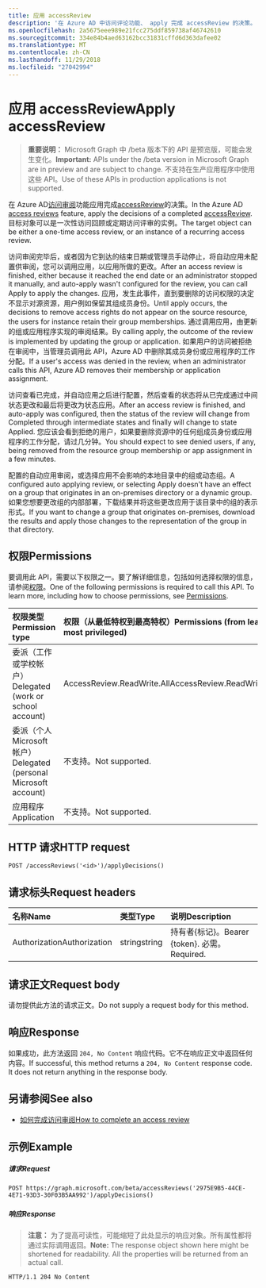 ```yaml
---
title: 应用 accessReview
description: '在 Azure AD 中访问评论功能、 apply 完成 accessReview 的决策。  目标对象可以是一次性访问回顾或定期访问评审的实例。  '
ms.openlocfilehash: 2a5675eee989e21fcc275ddf859738af46742610
ms.sourcegitcommit: 334e84b4aed63162bcc31831cffd6d363dafee02
ms.translationtype: MT
ms.contentlocale: zh-CN
ms.lasthandoff: 11/29/2018
ms.locfileid: "27042994"
---
```

# <a name="apply-accessreview"></a><span data-ttu-id="3f49c-104">应用 accessReview</span><span class="sxs-lookup"><span data-stu-id="3f49c-104">Apply accessReview</span></span>

> <span data-ttu-id="3f49c-105">**重要说明：** Microsoft Graph 中 /beta 版本下的 API 是预览版，可能会发生变化。</span><span class="sxs-lookup"><span data-stu-id="3f49c-105">**Important:** APIs under the /beta version in Microsoft Graph are in preview and are subject to change.</span></span> <span data-ttu-id="3f49c-106">不支持在生产应用程序中使用这些 API。</span><span class="sxs-lookup"><span data-stu-id="3f49c-106">Use of these APIs in production applications is not supported.</span></span>

<span data-ttu-id="3f49c-107">在 Azure AD[访问审阅](../resources/accessreviews-root.md)功能应用完成[accessReview](../resources/accessreview.md)的决策。</span><span class="sxs-lookup"><span data-stu-id="3f49c-107">In the Azure AD [access reviews](../resources/accessreviews-root.md) feature, apply the decisions of a completed [accessReview](../resources/accessreview.md).</span></span>  <span data-ttu-id="3f49c-108">目标对象可以是一次性访问回顾或定期访问评审的实例。</span><span class="sxs-lookup"><span data-stu-id="3f49c-108">The target object can be either a one-time access review, or an instance of a recurring access review.</span></span>  


<span data-ttu-id="3f49c-109">访问审阅完毕后，或者因为它到达的结束日期或管理员手动停止，将自动应用未配置供审阅，您可以调用应用，以应用所做的更改。</span><span class="sxs-lookup"><span data-stu-id="3f49c-109">After an access review is finished, either because it reached the end date or an administrator stopped it manually, and auto-apply wasn't configured for the review, you can call Apply to apply the changes.</span></span> <span data-ttu-id="3f49c-110">应用，发生此事件，直到要删除的访问权限的决定不显示对源资源，用户例如保留其组成员身份。</span><span class="sxs-lookup"><span data-stu-id="3f49c-110">Until apply occurs, the decisions to remove access rights do not appear on the source resource, the users for instance retain their group memberships.</span></span> <span data-ttu-id="3f49c-111">通过调用应用，由更新的组或应用程序实现的审阅结果。</span><span class="sxs-lookup"><span data-stu-id="3f49c-111">By calling apply, the outcome of the review is implemented by updating the group or application.</span></span> <span data-ttu-id="3f49c-112">如果用户的访问被拒绝在审阅中，当管理员调用此 API，Azure AD 中删除其成员身份或应用程序的工作分配。</span><span class="sxs-lookup"><span data-stu-id="3f49c-112">If a user's access was denied in the review, when an administrator calls this API, Azure AD removes their membership or application assignment.</span></span> 

<span data-ttu-id="3f49c-113">访问查看已完成，并自动应用之后进行配置，然后查看的状态将从已完成通过中间状态更改和最后将更改为状态应用。</span><span class="sxs-lookup"><span data-stu-id="3f49c-113">After an access review is finished, and auto-apply was configured, then the status of the review will change from Completed through intermediate states and finally will change to state Applied.</span></span> <span data-ttu-id="3f49c-114">您应该会看到拒绝的用户，如果要删除资源中的任何组成员身份或应用程序的工作分配，请过几分钟。</span><span class="sxs-lookup"><span data-stu-id="3f49c-114">You should expect to see denied users, if any, being removed from the resource group membership or app assignment in a few minutes.</span></span>

<span data-ttu-id="3f49c-115">配置的自动应用审阅，或选择应用不会影响的本地目录中的组或动态组。</span><span class="sxs-lookup"><span data-stu-id="3f49c-115">A configured auto applying review, or selecting Apply doesn't have an effect on a group that originates in an on-premises directory or a dynamic group.</span></span> <span data-ttu-id="3f49c-116">如果您想要更改组的内部部署，下载结果并将这些更改应用于该目录中的组的表示形式。</span><span class="sxs-lookup"><span data-stu-id="3f49c-116">If you want to change a group that originates on-premises, download the results and apply those changes to the representation of the group in that directory.</span></span>


## <a name="permissions"></a><span data-ttu-id="3f49c-117">权限</span><span class="sxs-lookup"><span data-stu-id="3f49c-117">Permissions</span></span>
<span data-ttu-id="3f49c-p107">要调用此 API，需要以下权限之一。要了解详细信息，包括如何选择权限的信息，请参阅[权限](/graph/permissions-reference)。</span><span class="sxs-lookup"><span data-stu-id="3f49c-p107">One of the following permissions is required to call this API. To learn more, including how to choose permissions, see [Permissions](/graph/permissions-reference).</span></span>

|<span data-ttu-id="3f49c-120">权限类型</span><span class="sxs-lookup"><span data-stu-id="3f49c-120">Permission type</span></span>                        | <span data-ttu-id="3f49c-121">权限（从最低特权到最高特权）</span><span class="sxs-lookup"><span data-stu-id="3f49c-121">Permissions (from least to most privileged)</span></span>              |
|:--------------------------------------|:---------------------------------------------------------|
|<span data-ttu-id="3f49c-122">委派（工作或学校帐户）</span><span class="sxs-lookup"><span data-stu-id="3f49c-122">Delegated (work or school account)</span></span>     | <span data-ttu-id="3f49c-123">AccessReview.ReadWrite.All</span><span class="sxs-lookup"><span data-stu-id="3f49c-123">AccessReview.ReadWrite.All</span></span> |
|<span data-ttu-id="3f49c-124">委派（个人 Microsoft 帐户）</span><span class="sxs-lookup"><span data-stu-id="3f49c-124">Delegated (personal Microsoft account)</span></span> | <span data-ttu-id="3f49c-125">不支持。</span><span class="sxs-lookup"><span data-stu-id="3f49c-125">Not supported.</span></span> |
|<span data-ttu-id="3f49c-126">应用程序</span><span class="sxs-lookup"><span data-stu-id="3f49c-126">Application</span></span>                            | <span data-ttu-id="3f49c-127">不支持。</span><span class="sxs-lookup"><span data-stu-id="3f49c-127">Not supported.</span></span> |

## <a name="http-request"></a><span data-ttu-id="3f49c-128">HTTP 请求</span><span class="sxs-lookup"><span data-stu-id="3f49c-128">HTTP request</span></span>
<!-- { "blockType": "ignored" } -->
```http
POST /accessReviews('<id>')/applyDecisions()
```
## <a name="request-headers"></a><span data-ttu-id="3f49c-129">请求标头</span><span class="sxs-lookup"><span data-stu-id="3f49c-129">Request headers</span></span>
| <span data-ttu-id="3f49c-130">名称</span><span class="sxs-lookup"><span data-stu-id="3f49c-130">Name</span></span>         | <span data-ttu-id="3f49c-131">类型</span><span class="sxs-lookup"><span data-stu-id="3f49c-131">Type</span></span>        | <span data-ttu-id="3f49c-132">说明</span><span class="sxs-lookup"><span data-stu-id="3f49c-132">Description</span></span> |
|:-------------|:------------|:------------|
| <span data-ttu-id="3f49c-133">Authorization</span><span class="sxs-lookup"><span data-stu-id="3f49c-133">Authorization</span></span> | <span data-ttu-id="3f49c-134">string</span><span class="sxs-lookup"><span data-stu-id="3f49c-134">string</span></span> | <span data-ttu-id="3f49c-135">持有者\{标记\}。</span><span class="sxs-lookup"><span data-stu-id="3f49c-135">Bearer \{token\}.</span></span> <span data-ttu-id="3f49c-136">必需。</span><span class="sxs-lookup"><span data-stu-id="3f49c-136">Required.</span></span> |

## <a name="request-body"></a><span data-ttu-id="3f49c-137">请求正文</span><span class="sxs-lookup"><span data-stu-id="3f49c-137">Request body</span></span>
<span data-ttu-id="3f49c-138">请勿提供此方法的请求正文。</span><span class="sxs-lookup"><span data-stu-id="3f49c-138">Do not supply a request body for this method.</span></span>


## <a name="response"></a><span data-ttu-id="3f49c-139">响应</span><span class="sxs-lookup"><span data-stu-id="3f49c-139">Response</span></span>
<span data-ttu-id="3f49c-p109">如果成功，此方法返回 `204, No Content` 响应代码。它不在响应正文中返回任何内容。</span><span class="sxs-lookup"><span data-stu-id="3f49c-p109">If successful, this method returns a `204, No Content` response code. It does not return anything in the response body.</span></span>

## <a name="see-also"></a><span data-ttu-id="3f49c-142">另请参阅</span><span class="sxs-lookup"><span data-stu-id="3f49c-142">See also</span></span>

- [<span data-ttu-id="3f49c-143">如何完成访问审阅</span><span class="sxs-lookup"><span data-stu-id="3f49c-143">How to complete an access review</span></span>](https://docs.microsoft.com/en-us/azure/active-directory/active-directory-azure-ad-controls-complete-access-review)

## <a name="example"></a><span data-ttu-id="3f49c-144">示例</span><span class="sxs-lookup"><span data-stu-id="3f49c-144">Example</span></span>
##### <a name="request"></a><span data-ttu-id="3f49c-145">请求</span><span class="sxs-lookup"><span data-stu-id="3f49c-145">Request</span></span>
<!-- {
  "blockType": "request",
  "name": "apply_accessReview"
}-->
```http
POST https://graph.microsoft.com/beta/accessReviews('2975E9B5-44CE-4E71-93D3-30F03B5AA992')/applyDecisions()
```
##### <a name="response"></a><span data-ttu-id="3f49c-146">响应</span><span class="sxs-lookup"><span data-stu-id="3f49c-146">Response</span></span>
><span data-ttu-id="3f49c-p110">**注意：** 为了提高可读性，可能缩短了此处显示的响应对象。所有属性都将通过实际调用返回。</span><span class="sxs-lookup"><span data-stu-id="3f49c-p110">**Note:** The response object shown here might be shortened for readability. All the properties will be returned from an actual call.</span></span>
<!-- {
  "blockType": "response",
  "truncated": true
} -->
```http
HTTP/1.1 204 No Content
```

<!-- uuid: 8fcb5dbc-d5aa-4681-8e31-b001d5168d79
2017-06-25 00:00:01 UTC -->
<!-- {
  "type": "#page.annotation",
  "description": "Apply accessReview",
  "keywords": "",
  "section": "documentation",
  "tocPath": ""
}-->
